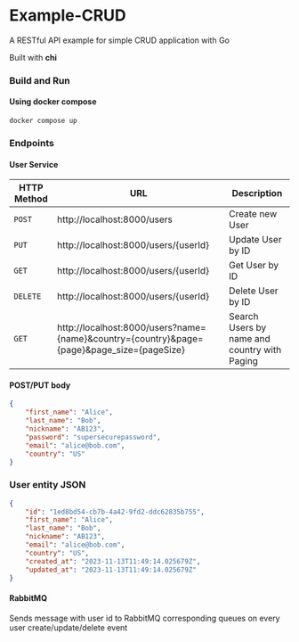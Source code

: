 # Example-CRUD

A RESTful API example for simple CRUD application with Go

Built with **chi**

### Build and Run

#### Using docker compose

```
docker compose up
```

### Endpoints

#### User Service

| HTTP Method | URL                                                                                        | Description                                  |
|-------------|--------------------------------------------------------------------------------------------|----------------------------------------------|
| `POST`      | http://localhost:8000/users                                                                | Create new User                              |
| `PUT`       | http://localhost:8000/users/{userId}                                                       | Update User by ID                            |
| `GET`       | http://localhost:8000/users/{userId}                                                       | Get User by ID                               |
| `DELETE`    | http://localhost:8000/users/{userId}                                                       | Delete User by ID                            |
| `GET`       | http://localhost:8000/users?name={name}&country={country}&page={page}&page_size={pageSize} | Search Users by name and country with Paging |

#### POST/PUT body

```json
{
    "first_name": "Alice",
    "last_name": "Bob",
    "nickname": "AB123",
    "password": "supersecurepassword",
    "email": "alice@bob.com",
    "country": "US"
}
   ```

### User entity JSON
```json
{
    "id": "1ed8bd54-cb7b-4a42-9fd2-ddc62835b755",
    "first_name": "Alice",
    "last_name": "Bob",
    "nickname": "AB123",
    "email": "alice@bob.com",
    "country": "US",
    "created_at": "2023-11-13T11:49:14.025679Z",
    "updated_at": "2023-11-13T11:49:14.025679Z"
}
```

#### RabbitMQ

Sends message with user id to RabbitMQ corresponding queues on every user create/update/delete event
